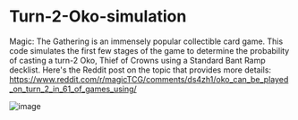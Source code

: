 # Turn-2-Oko-simulation
Magic: The Gathering is an immensely popular collectible card game. This code simulates the first few stages of the game to determine the probability of casting a turn-2 Oko, Thief of Crowns using a Standard Bant Ramp decklist. Here's the Reddit post on the topic that provides more details: https://www.reddit.com/r/magicTCG/comments/ds4zh1/oko_can_be_played_on_turn_2_in_61_of_games_using/

![image](https://user-images.githubusercontent.com/16738116/112729485-b556c000-8f02-11eb-9e3a-e7df45d963e5.png)


